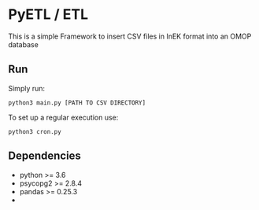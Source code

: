 # PyETL / ETL
This is a simple Framework to insert CSV files in InEK format into an OMOP database

## Run
Simply run:
```python3
python3 main.py [PATH TO CSV DIRECTORY]
```

To set up a regular execution use:
```python3
python3 cron.py
```

## Dependencies

- python >= 3.6
- psycopg2 >= 2.8.4
- pandas >= 0.25.3
- 

